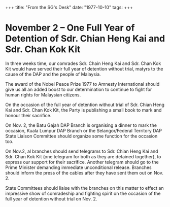 +++ 
title: "From the SG's Desk"
date: "1977-10-10"
tags:
+++

# November 2 – One Full Year of Detention of Sdr. Chian Heng Kai and Sdr. Chan Kok Kit

In three weeks time, our comrades Sdr. Chain Heng Kai and Sdr. Chan Kok Kit would have served their full year of detention without trial, matyrs to the cause of the DAP and the people of Malaysia.

The award of the Nobel Peace Prize 1977 to Amnesty International should give us all an added boost to our determination to continue to fight for human rights for Malaysian citizens.</u>

On the occasion of the full year of detention without trial of Sdr. Chian Heng Kai and Sdr. Chan Kok Kit, the Party is publishing a small book to mark and honour their sacrifice.

On Nov. 2, the Batu Gajah DAP Branch is organising a dinner to mark the occasion, Kuala Lumpur DAP Branch or the Selangor/Federal Territory DAP State Liaison Committee should organize some function for the occasion too.

On Nov.2, al branches should send telegrams to Sdr. Chian Heng Kai and Sdr. Chan Kok Kit (one telegram for both as they are detained together), to express our support for their sacrifice. Another telegram should go to the Prime Minister demanding immediate unconditional release. Branches should inform the press of the cables after they have sent them out on Nov. 2.

State Committees should liaise with the branches on this matter to effect an impressive show of comradeship and fighting spirit on the occasion of the full year of detention without trial on Nov. 2.
 
